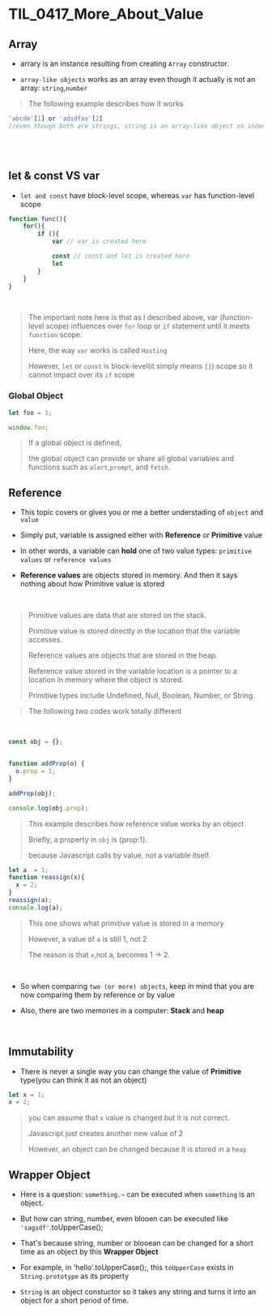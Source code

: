 # TIL_0417_More_About_Value

## Array

- arrary is an instance resulting from creating `Array` constructor.

- `array-like objects` works as an array even though it actually is not an array: `string`,`number`

> The following example describes how it works
>

```js
'abcde'[1] or 'adsdfas'[2]
//even though both are strings, string is an array-like object so index can be applied here
```
<br><br>
## let & const VS var

- `let and const` have block-level scope, whereas `var` has function-level scope

```js
function func(){
    for(){
        if (){
            var // var is created here

            const // const and let is created here 
            let
        }
    }
}
```

<br>

> The important note here is that as I described above, var (function-level scope) influences over `for` loop or `if` statement until it meets `function` scope. 
>
>Here, the way `var` works is called `Hosting`
>
>However, `let` or `const` is block-level(it simply means `{}`) scope so it cannot impact over its `if` scope

### Global Object

```js
let foo = 1;

window.foo;
```

> If a global object is defined, 
>
>the global object can provide or share all global variables and functions such as `alert`,`prompt`, and `fetch`.

## Reference

- This topic covers or gives you or me a better understading of `object` and `value`

- Simply put, variable is assigned either with **Reference** or **Primitive** value

- In other words, a variable can **hold** one of two value types: `primitive values` or `reference values`

- **Reference values** are objects stored in memory. And then it says nothing about how Primitive value is stored

<br>

>Primitive values are data that are stored on the stack.
>
>Primitive value is stored directly in the location that the variable accesses.
>
>Reference values are objects that are stored in the 
heap.
>
>Reference value stored in the variable location is a pointer to a location in memory where the object is stored.
>
>Primitive types include Undefined, Null, Boolean, Number, or String.
>

> The following two codes work totally different

<br>

```js
const obj = {};


function addProp(o) {
  o.prop = 1;
}

addProp(obj);

console.log(obj.prop);
```

> This example describes how reference value works by an object
>
> Briefly, a property in `obj` is {prop:1}.
>
> because Javascript calls by value, not a variable itself.

```js
let a  = 1;
function reassign(x){
  x = 2;
}
reassign(a);
console.log(a);
```

>This one shows what primitive value is stored in a memory
>
> However, a value of `a` is still 1, not 2
>
> The reason is that `x`,not a, becomes 1 -> 2.
>

<br>

- So when comparing `two (or more) objects`, keep in mind that you are now comparing them by reference or by value

- Also, there are two memories in a computer: **Stack** and **heap**

<br>

## Immutability

- There is never a single way you can change the value of **Primitive** type(you can think it as not an object)

```js
let x = 1;
x = 2;
```

>
> you can assume that `x` value is changed but it is not correct.
>
> Javascript just creates another new value of 2
>
> However, an object can be changed because it is stored in a `heap`

## Wrapper Object

- Here is a question: `something.~` can be executed when `something` is an object.

- But how can string, number, even blooen can be executed like `'sagsdf'`.toUpperCase();

- That's because string, number or blooean can be changed for a short time as an object by this **Wrapper Object**

- For example, in 'hello'.toUpperCase();, this `toUpperCase` exists in `String.prototype` as its property

- `String` is an object constuctor so it takes any string and turns it into an object for a short period of time.










